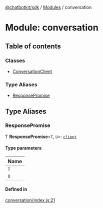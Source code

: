 [@chatbotkit/sdk](../README.md) / [Modules](../modules.md) / conversation

# Module: conversation

## Table of contents

### Classes

- [ConversationClient](../classes/conversation.ConversationClient.md)

### Type Aliases

- [ResponsePromise](conversation.md#responsepromise)

## Type Aliases

### ResponsePromise

Ƭ **ResponsePromise**\<`T`, `U`\>: [`client`](client.md)

#### Type parameters

| Name |
| :------ |
| `T` |
| `U` |

#### Defined in

[conversation/index.js:21](https://github.com/chatbotkit/node-sdk/blob/main/packages/sdk/src/conversation/index.js#L21)
